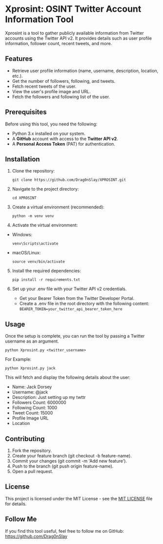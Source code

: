# Xprosint: OSINT Twitter Account Information Tool

Xprosint is a tool to gather publicly available information from Twitter accounts using the Twitter API v2. It provides details such as user profile information, follower count, recent tweets, and more.

## Features

- Retrieve user profile information (name, username, description, location, etc.).
- Get the number of followers, following, and tweets.
- Fetch recent tweets of the user.
- View the user's profile image and URL.
- Fetch the followers and following list of the user.

## Prerequisites

Before using this tool, you need the following:

- Python 3.x installed on your system.
- A **GitHub** account with access to the **Twitter API v2**.
- A **Personal Access Token** (PAT) for authentication.

## Installation

1. Clone the repository:

   `git clone https://github.com/Drag0nSlay/XPROSINT.git`
   
3. Navigate to the project directory:
   
    `cd XPROSINT`<br>
  
3. Create a virtual environment (recommended):

    `python -m venv venv`<br>
  
4. Activate the virtual environment:

- Windows:

    `venv\Scripts\activate`
  
- macOS/Linux:
  
    `source venv/bin/activate`

5. Install the required dependencies:
   
   `pip install -r requirements.txt`<br>

6. Set up your .env file with your Twitter API v2 credentials.
    - Get your Bearer Token from the Twitter Developer Portal.
    - Create a .env file in the root directory with the following content:<br>
    `BEARER_TOKEN=your_twitter_api_bearer_token_here`<br>

## Usage
Once the setup is complete, you can run the tool by passing a Twitter username as an argument.<br>

  `python Xprosint.py <twitter_username>`<br>
  
  For Example:<br>
  
  `python Xprosint.py jack`<br>

  This will fetch and display the following details about the user:

  - Name: Jack Dorsey
  - Username: @jack
  - Description: Just setting up my twttr
  - Followers Count: 6000000
  - Following Count: 1000
  - Tweet Count: 15000
  - Profile Image URL
  - Location<br>

##  Contributing
1. Fork the repository.
2. Create your feature branch (git checkout -b feature-name).
3. Commit your changes (git commit -m 'Add new feature').
4. Push to the branch (git push origin feature-name).
5. Open a pull request.

## License
This project is licensed under the MIT License - see the [MIT LICENSE](LICENSE) file for details.

## Follow Me
If you find this tool useful, feel free to follow me on GitHub:<br>
https://github.com/Drag0nSlay
